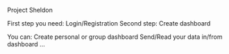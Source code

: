 Project Sheldon

First step you need: Login/Registration 
Second step: Create dashboard

You can:
Create personal or group dashboard
Send/Read your data in/from dashboard
...



